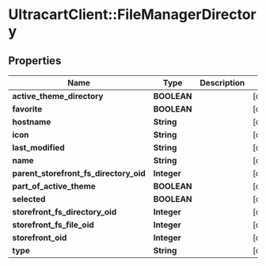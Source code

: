 # UltracartClient::FileManagerDirectory

## Properties
Name | Type | Description | Notes
------------ | ------------- | ------------- | -------------
**active_theme_directory** | **BOOLEAN** |  | [optional] 
**favorite** | **BOOLEAN** |  | [optional] 
**hostname** | **String** |  | [optional] 
**icon** | **String** |  | [optional] 
**last_modified** | **String** |  | [optional] 
**name** | **String** |  | [optional] 
**parent_storefront_fs_directory_oid** | **Integer** |  | [optional] 
**part_of_active_theme** | **BOOLEAN** |  | [optional] 
**selected** | **BOOLEAN** |  | [optional] 
**storefront_fs_directory_oid** | **Integer** |  | [optional] 
**storefront_fs_file_oid** | **Integer** |  | [optional] 
**storefront_oid** | **Integer** |  | [optional] 
**type** | **String** |  | [optional] 



